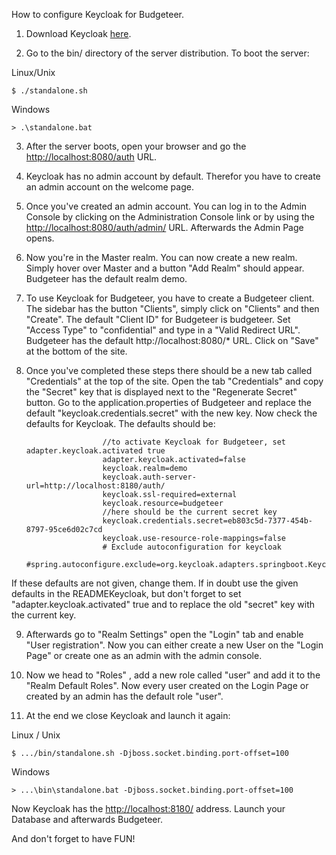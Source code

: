 How to configure Keycloak for Budgeteer.
1. Download Keycloak [here](https://www.keycloak.org/downloads.html). 

2. Go to the bin/ directory of the server distribution.
To boot the server:

Linux/Unix

`$ ./standalone.sh`

Windows

`> .\standalone.bat`

3. After the server boots, open your browser and go the
[http://localhost:8080/auth](http://localhost:8080/auth) URL.

4. Keycloak has no admin account by default. Therefor you have
to create an admin account on the welcome page.

5. Once you've created an admin account. You can log in to the Admin Console by clicking on the Administration Console link or by using the [http://localhost:8080/auth/admin/](http://localhost:8080/auth/admin/) URL.
Afterwards the Admin Page opens.

6. Now you're in the Master realm. You can now create a new realm. Simply hover over Master and a button "Add Realm" should appear.
Budgeteer has the default realm demo.

7. To use Keycloak for Budgeteer, you have to create a Budgeteer client. The sidebar has the button "Clients", simply click on "Clients" and then "Create". The default "Client ID" for Budgeteer is budgeteer.
Set "Access Type" to "confidential" and type in a "Valid Redirect URL". Budgeteer has the default http://localhost:8080/* URL.
Click on "Save" at the bottom of the site.

8. Once you've completed these steps there should be a new tab called "Credentials" at the top of the site. Open the tab "Credentials" and copy the "Secret" key that is displayed next to the "Regenerate Secret" button.
Go to the application.properties of Budgeteer and replace the default "keycloak.credentials.secret" with the new key. Now check the defaults for Keycloak.
The defaults should be: 
                        
                        //to activate Keycloak for Budgeteer, set adapter.keycloak.activated true
                        adapter.keycloak.activated=false
                        keycloak.realm=demo
                        keycloak.auth-server-url=http://localhost:8180/auth/
                        keycloak.ssl-required=external
                        keycloak.resource=budgeteer
                        //here should be the current secret key
                        keycloak.credentials.secret=eb803c5d-7377-454b-8797-95ce6d02c7cd
                        keycloak.use-resource-role-mappings=false
                        # Exclude autoconfiguration for keycloak
                        #spring.autoconfigure.exclude=org.keycloak.adapters.springboot.KeycloakSpringBootConfiguration
                        
If these defaults are not given, change them. If in doubt use the given defaults in the READMEKeycloak, but don't forget to set "adapter.keycloak.activated" true and to replace the old "secret" key with the current key.

9. Afterwards go to "Realm Settings" open the "Login" tab and enable "User registration". Now you can either create a new User on the "Login Page" or create one as an admin with the admin console.

10. Now we head to "Roles" , add a new role called "user" and add it to the "Realm Default Roles". Now every user created on the Login Page or created by an admin has the default role "user".

11. At the end we close Keycloak and launch it again:

Linux / Unix

`$ .../bin/standalone.sh -Djboss.socket.binding.port-offset=100`

Windows

`> ...\bin\standalone.bat -Djboss.socket.binding.port-offset=100`

Now Keycloak has the [http://localhost:8180/](http://localhost:8180/) address.
Launch your Database and afterwards Budgeteer.

And don't forget to have FUN!